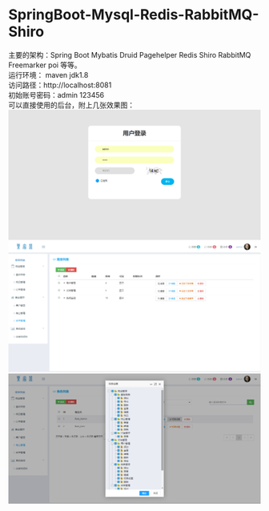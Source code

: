 # SpringBoot-Mysql-Redis-RabbitMQ-Shiro
主要的架构：Spring Boot  Mybatis Druid Pagehelper Redis Shiro RabbitMQ Freemarker poi 等等。</br>
运行环境： maven jdk1.8</br>
访问路径：http://localhost:8081</br>
初始账号密码：admin 123456</br>
可以直接使用的后台，附上几张效果图：
![image](img/1.png)
![image](img/2.png)
![image](img/3.png)
